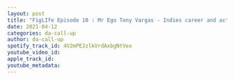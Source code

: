 ```yaml
---
layout: post
title: "FigLIfe Episode 10 : Mr Ego Tony Vargas - Indies career and action figures "
date: 2021-04-12
categories: da-call-up
author: da-call-up
spotify_track_id: 4V2mPEJzlkVrdAxbgNtVex
youtube_video_id: 
apple_track_id: 
youtube_metadata: 
---
```

